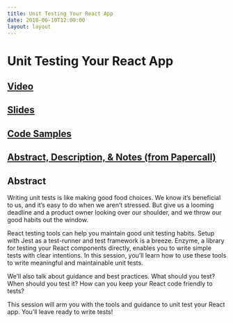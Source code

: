 ```yaml
---
title: Unit Testing Your React App
date: 2018-06-10T12:00:00
layout: layout
---
```


# Unit Testing Your React App

## [Video](https://www.youtube.com/watch?v=-JeyIdKPNsE)

## [Slides](https://steven-j-hicks-speaking.netlify.com/testing-with-react/)

## [Code Samples](https://github.com/pepopowitz/unit-testing-your-react-app)

## [Abstract, Description, & Notes (from Papercall)](https://www.papercall.io/speakers/steven-hicks/speaker_talks/14927-unit-testing-your-react-application)

## Abstract

Writing unit tests is like making good food choices. We know it’s beneficial to us, and it’s easy to do when we aren’t stressed. But give us a looming deadline and a product owner looking over our shoulder, and we throw our good habits out the window.

React testing tools can help you maintain good unit testing habits. Setup with Jest as a test-runner and test framework is a breeze. Enzyme, a library for testing your React components directly, enables you to write simple tests with clear intentions. In this session, you’ll learn how to use these tools to write meaningful and maintainable unit tests.

We’ll also talk about guidance and best practices. What should you test? When should you test it? How can you keep your React code friendly to tests?

This session will arm you with the tools and guidance to unit test your React app. You’ll leave ready to write tests!

